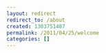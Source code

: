 ```yaml
---
layout: redirect
redirect_to: /about
created: 1303751487
permalink: /2011/04/25/welcome
categories: []
---
```


